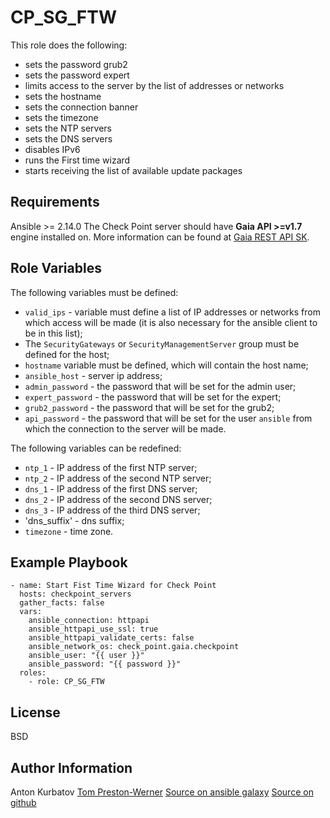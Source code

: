 CP_SG_FTW
=========

This role does the following:
- sets the password grub2
- sets the password expert
- limits access to the server by the list of addresses or networks
- sets the hostname
- sets the connection banner
- sets the timezone
- sets the NTP servers
- sets the DNS servers
- disables IPv6
- runs the First time wizard
- starts receiving the list of available update packages

Requirements
------------

Ansible >= 2.14.0
The Check Point server should have **Gaia API >=v1.7** engine installed on. More information can be found at [Gaia REST API SK](https://sc1.checkpoint.com/documents/latest/GaiaAPIs/).


Role Variables
--------------

The following variables must be defined:
- `valid_ips` -  variable must define a list of IP addresses or networks from which access will be made (it is also necessary for the ansible client to be in this list);
- The `SecurityGateways` or `SecurityManagementServer` group must be defined for the host;
- `hostname` variable must be defined, which will contain the host name;
- `ansible_host` - server ip address;
- `admin_password` - the password that will be set for the admin user;
- `expert_password` - the password that will be set for the expert;
- `grub2_password` - the password that will be set for the grub2;
- `api_password` - the password that will be set for the user `ansible` from which the connection to the server will be made.

The following variables can be redefined:
- `ntp_1` - IP address of the first NTP server;
- `ntp_2` - IP address of the second NTP server;
- `dns_1` - IP address of the first DNS server;
- `dns_2` - IP address of the second DNS server;
- `dns_3` - IP address of the third DNS server;
- 'dns_suffix' - dns suffix;
- `timezone` - time zone.

Example Playbook
----------------

    - name: Start Fist Time Wizard for Check Point
      hosts: checkpoint_servers
      gather_facts: false
      vars:
        ansible_connection: httpapi
        ansible_httpapi_use_ssl: true
        ansible_httpapi_validate_certs: false
        ansible_network_os: check_point.gaia.checkpoint
        ansible_user: "{{ user }}"
        ansible_password: "{{ password }}"
      roles:
        - role: CP_SG_FTW

License
-------

BSD

Author Information
------------------
Anton Kurbatov
[Tom Preston-Werner](https://tom.preston-werner.com/)
[Source on ansible galaxy](https://galaxy.ansible.com/ui/repo/published/check_point/gaia/)
[Source on github](https://github.com/CheckPointSW/CheckPointAnsibleGAIACollection)
